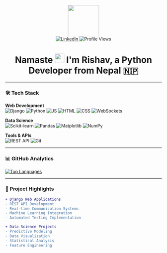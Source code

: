 <div id="header" align="center">
  <img src="https://media.giphy.com/media/M9gbBd9nbDrOTu1Mqx/giphy.gif" width="100"/>
</div>

<div align="center">
  <a href="https://www.linkedin.com/in/rishav-upadhaya/">
    <img src="https://img.shields.io/badge/LinkedIn-0077B5?style=for-the-badge&logo=linkedin&logoColor=white" alt="LinkedIn"/>
  </a>
  <img src="https://komarev.com/ghpvc/?username=Rishav-Upadhaya&style=flat-square&color=blue" alt="Profile Views"/>
</div>

<h1 align="center">
  Namaste <img src="https://media.giphy.com/media/hvRJCLFzcasrR4ia7z/giphy.gif" width="30px"/> I'm Rishav, a Python Developer from Nepal 🇳🇵
</h1>

---

### 🛠 Tech Stack

**Web Development**  
<img src="https://img.shields.io/badge/Django-092E20?logo=django&logoColor=white" alt="Django"/> 
<img src="https://img.shields.io/badge/Python-3776AB?logo=python&logoColor=white" alt="Python"/>
<img src="https://img.shields.io/badge/JavaScript-F7DF1E?logo=javascript&logoColor=black" alt="JS"/>
<img src="https://img.shields.io/badge/HTML5-E34F26?logo=html5&logoColor=white" alt="HTML"/>
<img src="https://img.shields.io/badge/CSS3-1572B6?logo=css3&logoColor=white" alt="CSS"/>
<img src="https://img.shields.io/badge/WebSockets-010101?logo=websocket&logoColor=white" alt="WebSockets"/>

**Data Science**  
<img src="https://img.shields.io/badge/ScikitLearn-F7931E?logo=scikit-learn" alt="Scikit-learn"/>
<img src="https://img.shields.io/badge/Pandas-150458?logo=pandas" alt="Pandas"/>
<img src="https://img.shields.io/badge/Matplotlib-11557C?logo=matplotlib" alt="Matplotlib"/>
<img src="https://img.shields.io/badge/Numpy-013243?logo=numpy" alt="NumPy"/>

**Tools & APIs**  
<img src="https://img.shields.io/badge/REST_API-FF6F61" alt="REST API"/>
<img src="https://img.shields.io/badge/Git-F05032?logo=git" alt="Git"/>

---

### 📊 GitHub Analytics

[![Top Languages](https://github-readme-stats.vercel.app/api/top-langs/?username=Rishav-Upadhaya&layout=compact&theme=dark&hide=java,typescript,rust)](https://github.com/anuraghazra/github-readme-stats)

---

### 🧠 Project Highlights

```diff
+ Django Web Applications
- REST API Development
- Real-time Communication Systems
- Machine Learning Integration
- Automated Testing Implementation

+ Data Science Projects
- Predictive Modeling
- Data Visualization
- Statistical Analysis
- Feature Engineering
